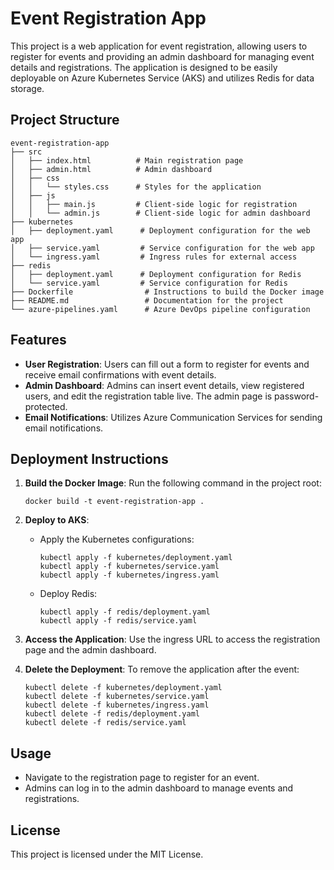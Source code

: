# Event Registration App

This project is a web application for event registration, allowing users to register for events and providing an admin dashboard for managing event details and registrations. The application is designed to be easily deployable on Azure Kubernetes Service (AKS) and utilizes Redis for data storage.

## Project Structure

```
event-registration-app
├── src
│   ├── index.html          # Main registration page
│   ├── admin.html          # Admin dashboard
│   ├── css
│   │   └── styles.css      # Styles for the application
│   ├── js
│   │   ├── main.js         # Client-side logic for registration
│   │   └── admin.js        # Client-side logic for admin dashboard
├── kubernetes
│   ├── deployment.yaml      # Deployment configuration for the web app
│   ├── service.yaml         # Service configuration for the web app
│   └── ingress.yaml         # Ingress rules for external access
├── redis
│   ├── deployment.yaml      # Deployment configuration for Redis
│   └── service.yaml         # Service configuration for Redis
├── Dockerfile                # Instructions to build the Docker image
├── README.md                 # Documentation for the project
└── azure-pipelines.yaml      # Azure DevOps pipeline configuration
```

## Features

- **User Registration**: Users can fill out a form to register for events and receive email confirmations with event details.
- **Admin Dashboard**: Admins can insert event details, view registered users, and edit the registration table live. The admin page is password-protected.
- **Email Notifications**: Utilizes Azure Communication Services for sending email notifications.

## Deployment Instructions

1. **Build the Docker Image**:
   Run the following command in the project root:
   ```
   docker build -t event-registration-app .
   ```

2. **Deploy to AKS**:
   - Apply the Kubernetes configurations:
     ```
     kubectl apply -f kubernetes/deployment.yaml
     kubectl apply -f kubernetes/service.yaml
     kubectl apply -f kubernetes/ingress.yaml
     ```
   - Deploy Redis:
     ```
     kubectl apply -f redis/deployment.yaml
     kubectl apply -f redis/service.yaml
     ```

3. **Access the Application**:
   Use the ingress URL to access the registration page and the admin dashboard.

4. **Delete the Deployment**:
   To remove the application after the event:
   ```
   kubectl delete -f kubernetes/deployment.yaml
   kubectl delete -f kubernetes/service.yaml
   kubectl delete -f kubernetes/ingress.yaml
   kubectl delete -f redis/deployment.yaml
   kubectl delete -f redis/service.yaml
   ```

## Usage

- Navigate to the registration page to register for an event.
- Admins can log in to the admin dashboard to manage events and registrations.

## License

This project is licensed under the MIT License.